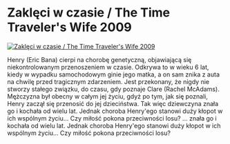 Zaklęci w czasie / The Time Traveler's Wife 2009 
=============
[![Zaklęci w czasie / The Time Traveler's Wife 2009 ](http://vidos.pl/images/player.gif)](http://vidos.pl/zakleci-w-czasie-the-time-traveler-s-wife-2009)

 Henry (Eric Bana) cierpi na chorobę genetyczną, objawiającą się niekontrolowanym przenoszeniem w czasie. Odkrywa to w wieku 6 lat, kiedy w wypadku samochodowym ginie jego matka, a on sam znika z auta na chwilę przed tragicznym zdarzeniem. Jest przekonany, że nigdy nie stworzy stałego związku, do czasu, gdy poznaje Clare (Rachel McAdams). Mężczyzna był obecny w całym jej życiu, gdyż po tym, jak się poznali, Henry zaczął się przenosić do jej dzieciństwa. Tak więc dziewczyna znała go i kochała od wielu lat. Jednak choroba Henry'ego stanowi duży kłopot w ich wspólnym życiu... Czy miłość pokona przeciwności losu?  ... znała go i kochała od wielu lat. Jednak choroba Henry'ego stanowi duży kłopot w ich wspólnym życiu... Czy miłość pokona przeciwności losu?
